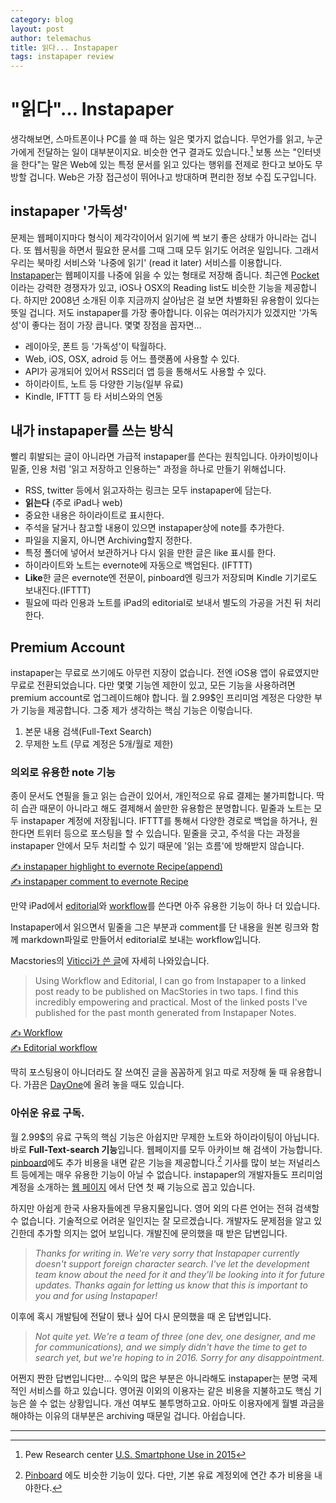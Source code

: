 ```yaml
--- 
category: blog
layout: post
author: telemachus
title: 읽다... Instapaper
tags: instapaper review
--- 
```




# "읽다"… Instapaper

 생각해보면, 스마트폰이나 PC를 쓸 때 하는 일은 몇가지 없습니다. 무언가를 읽고, 누군가에게 전달하는 일이 대부분이지요. 비슷한 연구 결과도 있습니다.[^1] 보통 쓰는 "인터넷을 한다"는 말은 Web에 있는 특정 문서를 읽고 있다는 행위를 전제로 한다고 보아도 무방할 겁니다. Web은 가장 접근성이 뛰어나고 방대하며 편리한 정보 수집 도구입니다.

## instapaper '가독성'

 문제는 웹페이지마다 형식이 제각각이어서 읽기에 썩 보기 좋은 상태가 아니라는 겁니다. 또 웹서핑을 하면서 필요한 문서를 그때 그때 모두 읽기도 어려운 일입니다. 그래서 우리는 북마킹 서비스와 '나중에 읽기' (read it later) 서비스를 이용합니다.
[Instapaper](https://www.instapaper.com/)는 웹페이지를 나중에 읽을 수 있는 형태로 저장해 줍니다. 최근엔 [Pocket](https://getpocket.com/) 이라는 강력한 경쟁자가 있고, iOS나 OSX의 Reading list도 비슷한 기능을 제공합니다. 하지만 2008년 소개된 이후 지금까지 살아남은 걸 보면 차별화된 유용함이 있다는 뜻일 겁니다. 저도 instapaper를 가장 좋아합니다. 이유는 여러가지가 있겠지만 '가독성'이 좋다는 점이 가장 큽니다. 몇몇 장점을 꼽자면…

- 레이아웃, 폰트 등 '가독성'이 탁월하다.
- Web, iOS, OSX, adroid 등 어느 플랫폼에 사용할 수 있다.
- API가 공개되어 있어서 RSS리더 앱 등을 통해서도 사용할 수 있다.
- 하이라이트, 노트 등 다양한 기능(일부 유료)
- Kindle, IFTTT 등 타 서비스와의 연동

## 내가 instapaper를 쓰는 방식

빨리 휘발되는 글이 아니라면 가급적 instapaper를 쓴다는 원칙입니다. 아카이빙이나 밑줄, 인용 처럼 '읽고 저장하고 인용하는" 과정을 하나로 만들기 위해섭니다.

- RSS, twitter 등에서 읽고자하는 링크는 모두 instapaper에 담는다.
- **읽는다** (주로 iPad나 web)
- 중요한 내용은 하이라이트로 표시한다. 
- 주석을 달거나 참고할 내용이 있으면 instapaper상에 note를 추가한다. 
- 파일을 지울지, 아니면 Archiving할지 정한다.
- 특정 폴더에 넣어서 보관하거나 다시 읽을 만한 글은 like 표시를 한다.
- 하이라이트와 노트는 evernote에 자동으로 백업된다. (IFTTT)
- **Like**한 글은 evernote엔 전문이, pinboard엔 링크가 저장되며 Kindle 기기로도 보내진다.(IFTTT)
- 필요에 따라 인용과 노트를 iPad의 editorial로 보내서 별도의 가공을 거친 뒤 처리한다. 

## Premium Account
instapaper는 무료로 쓰기에도 아무런 지장이 없습니다. 전엔 iOS용 앱이 유료였지만 무료로 전환되었습니다. 다만 몇몇 기능엔 제한이 있고, 모든 기능을 사용하려면 premium account로 업그레이드해야 합니다.  월 2.99$인 프리미엄 계정은 다양한 부가 기능을 제공합니다. 그중 제가 생각하는 핵심 기능은 이렇습니다.

1. 본문 내용 검색(Full-Text Search)
2. 무제한 노트 (무료 계정은 5개/월로 제한)


### 의외로 유용한 note 기능

종이 문서도 연필을 들고 읽는 습관이 있어서, 개인적으로 유료 결제는 불가피합니다. 딱히 습관 때문이 아니라고 해도 결제해서 쓸만한 유용함은 분명합니다. 밑줄과 노트는 모두 instapaper 계정에 저장됩니다. IFTTT를 통해서 다양한 경로로 백업을 하거나, 원한다면 트위터 등으로 포스팅을 할 수 있습니다. 밑줄을 긋고, 주석을 다는 과정을 instapaper 안에서 모두 처리할 수 있기 때문에 '읽는 흐름'에 방해받지 않습니다.

[✍ instapaper highlight to evernote Recipe(append)](https://ifttt.com/recipes/182874-append-instapaper-highlights-to-evernote)    
[✍ instapaper comment to evernote Recipe](https://ifttt.com/recipes/297123-append-instapaper-comments-to-a-note-on-evernote)    

만약 iPad에서 [editorial](https://itunes.apple.com/us/app/editorial/id673907758?mt=8&uo=4&at=10l4tL&ct=searchlink)와 [workflow](https://itunes.apple.com/us/app/workflow-powerful-automation/id915249334?mt=8&uo=4&at=10l4tL&ct=searchlink)를 쓴다면 아주 유용한 기능이 하나 더 있습니다.

Instapaper에서 읽으면서 밑줄을 그은 부분과 comment를 단 내용을 원본 링크와 함께 markdown파일로 만들어서 editorial로 보내는 workflow입니다.

Macstories의 [Viticci가 쓴 글](https://www.macstories.net/ios/instapaper-launches-notes-bringing-annotations-to-articles/)에 자세히 나와있습니다.

> Using Workflow and Editorial, I can go from Instapaper to a linked post ready to be published on MacStories in two taps. I find this incredibly empowering and practical. Most of the linked posts I've published for the past month generated from Instapaper Notes.

[✍  Workflow](https://workflow.is/workflows/2dc099451f064056bf9e492b5a518d8b)    
[✍  Editorial workflow](http://www.editorial-workflows.com/workflow/4962768541188096/V59ideK9eVY)   

 딱히 포스팅용이 아니더라도 잘 쓰여진 글을 꼼꼼하게 읽고 따로 저장해 둘 때 유용합니다. 가끔은 [DayOne](https://itunes.apple.com/us/app/day-one-journal-notes-diary/id421706526?mt=8&uo=4&at=10l4tL&ct=searchlink)에 올려 놓을 때도 있습니다.


### 아쉬운 유료 구독.

월 2.99$의 유료 구독의 핵심 기능은 아쉽지만 무제한 노트와 하이라이팅이 아닙니다. 바로 **Full-Text-search 기능**입니다. 웹페이지를 모두 아카이브 해 검색이 가능합니다. [pinboard](https://pinboard.in/upgrade/)에도 추가 비용을 내면 같은 기능을 제공합니다.[^2] 기사를 많이 보는 저널리스트 등에게는 매우 유용한 기능이 아닐 수 없습니다.  instapaper의 개발자들도 프리미엄 계정을 소개하는 [웹 페이지](https://www.instapaper.com/premium) 에서 단연 첫 째 기능으로 꼽고 있습니다.

하지만 아쉽게 한국 사용자들에겐 무용지물입니다. 영어 외의 다른 언어는 전혀 검색할 수 없습니다. 기술적으로 어려운 일인지는 잘 모르겠습니다. 개발자도 문제점을 알고 있긴한데 추가할 의지는 없어 보입니다. 개발진에 문의했을 때 받은 답변입니다.

> *Thanks for writing in. We're very sorry that Instapaper currently doesn't support foreign character search. I've let the development team know about the need for it and they'll be looking into it for future updates. Thanks again for letting us know that this is important to you and for using Instapaper!*

이후에 혹시 개발팀에 전달이 됐나 싶어 다시 문의했을 때 온 답변입니다. 

> *Not quite yet. We're a team of three (one dev, one designer, and me for communications), and we simply didn't have the time to get to search yet, but we're hoping to in 2016. Sorry for any disappointment.*

어쩐지 짠한 답변입니다만… 수익의 많은 부분은 아니라해도 instapaper는 분명 국제적인 서비스를 하고 있습니다. 영어권 이외의 이용자는 같은 비용을 지불하고도 핵심 기능은 쓸 수 없는 상황입니다. 개선 여부도 불투명하고요. 아마도 이용자에게 월별 과금을 해야하는 이유의 대부분은 archiving 때문일 겁니다. 아쉽습니다.

-------------    

[^1]: Pew Research center [U.S. Smartphone Use in 2015](http://www.pewinternet.org/2015/04/01/us-smartphone-use-in-2015/)   

[^2]: [Pinboard](https://pinboard.in/upgrade/) 에도 비슷한 기능이 있다. 다만, 기본 유료 계정외에 연간 추가 비용을 내야한다.
